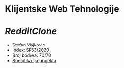 **Klijentske Web Tehnologije**
========================
# *RedditClone*

- Stefan Vlajkovic
- Index: SR53/2020
- Broj bodova: 70/70  
- [Specifikacija projekta](ProjekatSVT2022.pdf)